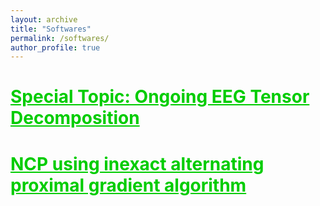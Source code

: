 ```yaml
---
layout: archive
title: "Softwares"
permalink: /softwares/
author_profile: true
---
```


<a style="color:#00CC00" href="https://github.com/wangdeqing/Ongoing_EEG_Tensor_Decomposition" target="_blank"><strong>Special Topic: Ongoing EEG Tensor Decomposition</strong></a>
======

<a style="color:#00CC00" href="https://github.com/wangdeqing/Inexact_Alternating_Proximal_Gradient" target="_blank"><strong>NCP using inexact alternating proximal gradient algorithm</strong></a>
======



